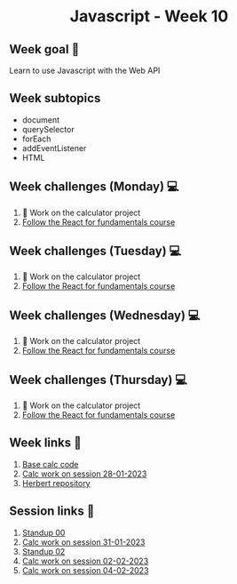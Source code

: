 <h1 align="center">Javascript - Week 10</h1>

## Week goal 🏁

<p>Learn to use Javascript with the Web API</p>

## Week subtopics

- document
- querySelector
- forEach
- addEventListener
- HTML

## Week challenges (Monday) 💻

1. 🧮 Work on the calculator project
2. [Follow the React for fundamentals course](https://edpuzzle.com/join/wufbera)

## Week challenges (Tuesday) 💻

1. 🧮 Work on the calculator project
2. [Follow the React for fundamentals course](https://edpuzzle.com/join/wufbera)

## Week challenges (Wednesday) 💻

1. 🧮 Work on the calculator project
2. [Follow the React for fundamentals course](https://edpuzzle.com/join/wufbera)

## Week challenges (Thursday) 💻

1. 🧮 Work on the calculator project
2. [Follow the React for fundamentals course](https://edpuzzle.com/join/wufbera)

## Week links 🔗

1. [Base calc code](https://github.com/corecodeio/fundamentals-calc)
2. [Calc work on session 28-01-2023](https://github.com/corecodeio/fundamentals-calc/tree/session-28-01-2023)
3. [Herbert repository](https://github.com/herokudev)

## Session links 🔗

1. [Standup 00](https://github.com/corecodeio/FUND04-JS/blob/main/W10/00stdp.js)
2. [Calc work on session 31-01-2023](https://github.com/corecodeio/fundamentals-calc/tree/session-31-01-2023)
3. [Standup 02](https://github.com/corecodeio/FUND04-JS/blob/main/W10/02stdp.js)
4. [Calc work on session 02-02-2023](https://github.com/corecodeio/fundamentals-calc/tree/session-02-02-2023)
4. [Calc work on session 04-02-2023](https://github.com/corecodeio/fundamentals-calc/tree/session-04-02-2023)

